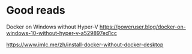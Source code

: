 # Good reads

Docker on Windows without Hyper-V
https://poweruser.blog/docker-on-windows-10-without-hyper-v-a529897ed1cc


https://www.imlc.me/zh/install-docker-without-docker-desktop